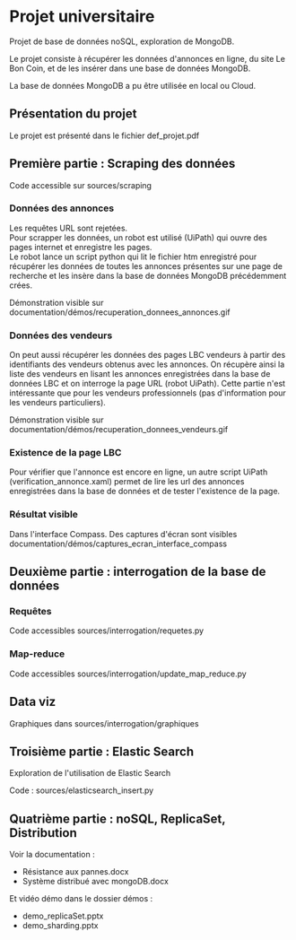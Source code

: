# Projet universitaire
Projet de base de données noSQL, exploration de MongoDB.

Le projet consiste à récupérer les données d'annonces en ligne, du site Le Bon Coin, et de les insérer dans une base de données MongoDB.

La base de données MongoDB a pu être utilisée en local ou Cloud.

## Présentation du projet
Le projet est présenté dans le fichier def_projet.pdf  

## Première partie : Scraping des données
Code accessible sur sources/scraping

### Données des annonces
Les requêtes URL sont rejetées.  
Pour scrapper les données, un robot est utilisé (UiPath) qui ouvre des pages internet et enregistre les pages.  
Le robot lance un script python qui lit le fichier htm enregistré pour récupérer les données de toutes les annonces présentes sur une page de recherche et les insère dans la base de données MongoDB précédemment crées.

Démonstration visible sur documentation/démos/recuperation_donnees_annonces.gif

### Données des vendeurs
On peut aussi récupérer les données des pages LBC vendeurs à partir des identifiants des vendeurs obtenus avec les annonces.
On récupère ainsi la liste des vendeurs en lisant les annonces enregistrées dans la base de données LBC et on interroge la page URL (robot UiPath). Cette partie n'est intéressante que pour les vendeurs professionnels (pas d'information pour les vendeurs particuliers).

Démonstration visible sur documentation/démos/recuperation_donnees_vendeurs.gif

### Existence de la page LBC
Pour vérifier que l'annonce est encore en ligne, un autre script UiPath (verification_annonce.xaml) permet de lire les url des annonces enregistrées dans la base de données et de tester l'existence de la page.

### Résultat visible
Dans l'interface Compass. Des captures d'écran sont visibles documentation/démos/captures_ecran_interface_compass


## Deuxième partie : interrogation de la base de données
### Requêtes
Code accessibles sources/interrogation/requetes.py

### Map-reduce
Code accessibles sources/interrogation/update_map_reduce.py

## Data viz
Graphiques dans sources/interrogation/graphiques

## Troisième partie : Elastic Search
Exploration de l'utilisation de Elastic Search

Code : sources/elasticsearch_insert.py

## Quatrième partie : noSQL, ReplicaSet, Distribution
Voir la documentation :  
- Résistance aux pannes.docx
- Système distribué avec mongoDB.docx

Et vidéo démo dans le dossier démos :
- demo_replicaSet.pptx
- demo_sharding.pptx